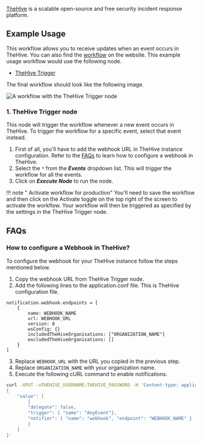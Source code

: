 
[TheHive](https://thehive-project.org/) is a scalable open-source and free security incident response platform.

## Example Usage

This workflow allows you to receive updates when an event occurs in TheHive. You can also find the [workflow](https://n8n.io/workflows/810) on the website. This example usage workflow would use the following node.
- [TheHive Trigger]()

The final workflow should look like the following image.

![A workflow with the TheHive Trigger node](/_images/integrations/trigger-nodes/thehivetrigger/workflow.png)

### 1. TheHive Trigger node

This node will trigger the workflow whenever a new event occurs in TheHive. To trigger the workflow for a specific event, select that event instead.

1. First of all, you'll have to add the webhook URL in TheHive instance configuration. Refer to the [FAQs](#how-to-configure-a-webhook-in-thehive) to learn how to configure a webhook in TheHive.
2. Select the `*` from the ***Events*** dropdown list. This will trigger the workflow for all the events.
3. Click on ***Execute Node*** to run the node.

!!! note " Activate workflow for production"
    You'll need to save the workflow and then click on the Activate toggle on the top right of the screen to activate the workflow. Your workflow will then be triggered as specified by the settings in the TheHive Trigger node.


## FAQs

### How to configure a Webhook in TheHive?

To configure the webhook for your TheHive instance follow the steps mentioned below.
1. Copy the webhook URL from TheHive Trigger node.
2. Add the following lines to the application.conf file. This is TheHive configuration file.
```
notification.webhook.endpoints = [
    {
        name: WEBHOOK_NAME
        url: WEBHOOK_URL
        version: 0
        wsConfig: {}
        includedTheHiveOrganisations: ["ORGANIZATION_NAME"]
        excludedTheHiveOrganisations: []
    }
]
```
3. Replace `WEBHOOK_URL` with the URL you copied in the previous step.
4. Replace `ORGANIZATION_NAME` with your organization name.
5. Execute the following cURL command to enable notifications.
```sh
curl -XPUT -uTHEHIVE_USERNAME:THEHIVE_PASSWORD -H 'Content-type: application/json' THEHIVE_URL/api/config/organisation/notification -d '
{
    "value": [
        {
        "delegate": false,
        "trigger": { "name": "AnyEvent"},
        "notifier": { "name": "webhook", "endpoint": "WEBHOOK_NAME" }
        }
    ]
}'
```
